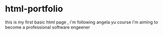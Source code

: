 # html-portfolio
this is my first basic html page , i'm following angela yu course i'm aiming to become a professional software engeener 
